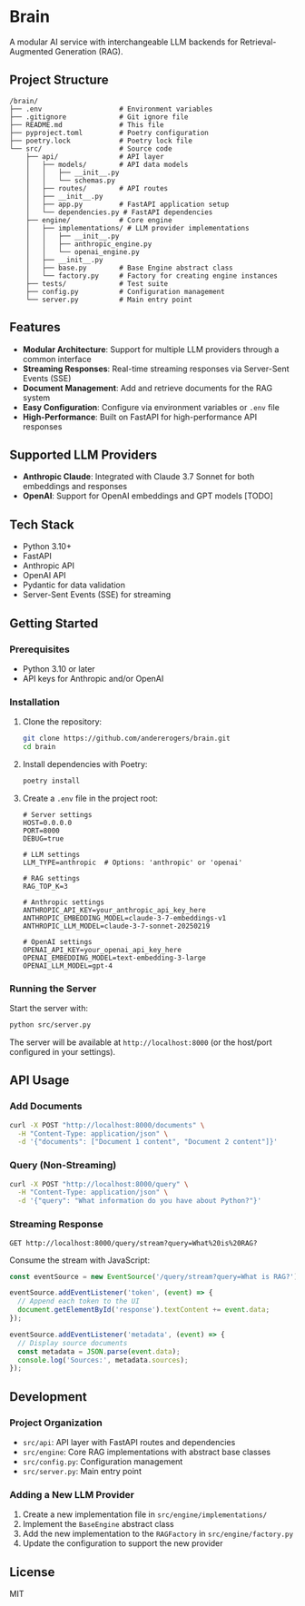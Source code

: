 # Brain

A modular AI service with interchangeable LLM backends for Retrieval-Augmented Generation (RAG).

## Project Structure

```
/brain/
├── .env                   # Environment variables
├── .gitignore             # Git ignore file
├── README.md              # This file
├── pyproject.toml         # Poetry configuration
├── poetry.lock            # Poetry lock file
└── src/                   # Source code
    ├── api/               # API layer
    │   ├── models/        # API data models
    │   │   ├── __init__.py
    │   │   └── schemas.py
    │   ├── routes/        # API routes
    │   ├── __init__.py
    │   ├── app.py         # FastAPI application setup
    │   └── dependencies.py # FastAPI dependencies
    ├── engine/            # Core engine
    │   ├── implementations/ # LLM provider implementations
    │   │   ├── __init__.py
    │   │   ├── anthropic_engine.py
    │   │   └── openai_engine.py
    │   ├── __init__.py
    │   ├── base.py        # Base Engine abstract class
    │   └── factory.py     # Factory for creating engine instances
    ├── tests/             # Test suite
    ├── config.py          # Configuration management
    └── server.py          # Main entry point
```

## Features

- **Modular Architecture**: Support for multiple LLM providers through a common interface
- **Streaming Responses**: Real-time streaming responses via Server-Sent Events (SSE)
- **Document Management**: Add and retrieve documents for the RAG system
- **Easy Configuration**: Configure via environment variables or `.env` file
- **High-Performance**: Built on FastAPI for high-performance API responses

## Supported LLM Providers

- **Anthropic Claude**: Integrated with Claude 3.7 Sonnet for both embeddings and responses
- **OpenAI**: Support for OpenAI embeddings and GPT models [TODO]

## Tech Stack

- Python 3.10+
- FastAPI
- Anthropic API
- OpenAI API
- Pydantic for data validation
- Server-Sent Events (SSE) for streaming

## Getting Started

### Prerequisites

- Python 3.10 or later
- API keys for Anthropic and/or OpenAI

### Installation

1. Clone the repository:
   ```bash
   git clone https://github.com/andererogers/brain.git
   cd brain
   ```

2. Install dependencies with Poetry:
   ```bash
   poetry install
   ```

3. Create a `.env` file in the project root:
   ```
   # Server settings
   HOST=0.0.0.0
   PORT=8000
   DEBUG=true

   # LLM settings
   LLM_TYPE=anthropic  # Options: 'anthropic' or 'openai'

   # RAG settings
   RAG_TOP_K=3

   # Anthropic settings
   ANTHROPIC_API_KEY=your_anthropic_api_key_here
   ANTHROPIC_EMBEDDING_MODEL=claude-3-7-embeddings-v1
   ANTHROPIC_LLM_MODEL=claude-3-7-sonnet-20250219

   # OpenAI settings
   OPENAI_API_KEY=your_openai_api_key_here
   OPENAI_EMBEDDING_MODEL=text-embedding-3-large
   OPENAI_LLM_MODEL=gpt-4
   ```

### Running the Server

Start the server with:

```bash
python src/server.py
```

The server will be available at `http://localhost:8000` (or the host/port configured in your settings).

## API Usage

### Add Documents

```bash
curl -X POST "http://localhost:8000/documents" \
  -H "Content-Type: application/json" \
  -d '{"documents": ["Document 1 content", "Document 2 content"]}'
```

### Query (Non-Streaming)

```bash
curl -X POST "http://localhost:8000/query" \
  -H "Content-Type: application/json" \
  -d '{"query": "What information do you have about Python?"}'
```

### Streaming Response

```
GET http://localhost:8000/query/stream?query=What%20is%20RAG?
```

Consume the stream with JavaScript:

```javascript
const eventSource = new EventSource('/query/stream?query=What is RAG?');

eventSource.addEventListener('token', (event) => {
  // Append each token to the UI
  document.getElementById('response').textContent += event.data;
});

eventSource.addEventListener('metadata', (event) => {
  // Display source documents
  const metadata = JSON.parse(event.data);
  console.log('Sources:', metadata.sources);
});
```

## Development

### Project Organization

- `src/api`: API layer with FastAPI routes and dependencies
- `src/engine`: Core RAG implementations with abstract base classes
- `src/config.py`: Configuration management
- `src/server.py`: Main entry point

### Adding a New LLM Provider

1. Create a new implementation file in `src/engine/implementations/`
2. Implement the `BaseEngine` abstract class
3. Add the new implementation to the `RAGFactory` in `src/engine/factory.py`
4. Update the configuration to support the new provider

## License

MIT
